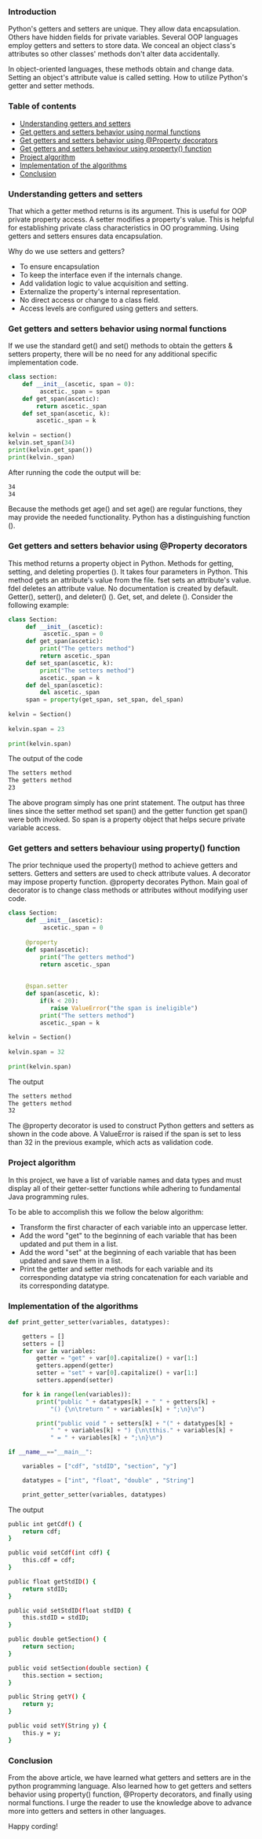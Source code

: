 ### Introduction
Python's getters and setters are unique. They allow data encapsulation. Others have hidden fields for private variables. Several OOP languages employ getters and setters to store data. We conceal an object class's attributes so other classes' methods don't alter data accidentally.

In object-oriented languages, these methods obtain and change data. Setting an object's attribute value is called setting. How to utilize Python's getter and setter methods.

### Table of contents
- [Understanding getters and setters](#understanding-getters-and-setters)
- [Get getters and setters behavior using normal functions](#get-getters-and-setters-behavior-using-normal-functions)
- [Get getters and setters behavior using @Property decorators](#get-getters-and-setters-behavior-using-@Property-decorators)
- [Get getters and setters behaviour using property() function](#get-getters-and-setters-behaviour-using-property()-function)
- [Project algorithm](#project-algorithm)
- [Implementation of the algorithms](#implementation-of-the-algorithms)
- [Conclusion](#conclusion)

### Understanding getters and setters
That which a getter method returns is its argument. This is useful for OOP private property access. A setter modifies a property's value. This is helpful for establishing private class characteristics in OO programming. Using getters and setters ensures data encapsulation.

Why do we use setters and getters?

- To ensure encapsulation
- To keep the interface even if the internals change.
- Add validation logic to value acquisition and setting.
- Externalize the property's internal representation.
- No direct access or change to a class field.
- Access levels are configured using getters and setters.

### Get getters and setters behavior using normal functions
If we use the standard get() and set() methods to obtain the getters & setters property, there will be no need for any additional specific implementation code.

```python 
class section:
    def __init__(ascetic, span = 0):   
         ascetic._span = span     
    def get_span(ascetic):   
        return ascetic._span    
    def set_span(ascetic, k):   
        ascetic._span = k  
    
kelvin = section()   
kelvin.set_span(34)   
print(kelvin.get_span())   
print(kelvin._span)
```

After running the code the output will be:

```bash 
34
34
```

Because the methods get age() and set age() are regular functions, they may provide the needed functionality. Python has a distinguishing function ().

### Get getters and setters behavior using @Property decorators
This method returns a property object in Python. Methods for getting, setting, and deleting properties (). It takes four parameters in Python. This method gets an attribute's value from the file. fset sets an attribute's value. fdel deletes an attribute value. No documentation is created by default. Getter(), setter(), and deleter() (). Get, set, and delete (). Consider the following example:

```python
class Section:   
     def __init__(ascetic):   
          ascetic._span = 0  
     def get_span(ascetic):   
         print("The getters method")   
         return ascetic._span  
     def set_span(ascetic, k):   
         print("The setters method")   
         ascetic._span = k   
     def del_span(ascetic):   
         del ascetic._span   
     span = property(get_span, set_span, del_span)    
    
kelvin = Section()   
    
kelvin.span = 23  
    
print(kelvin.span)  
```

The output of the code

```bash
The setters method
The getters method
23
```

The above program simply has one print statement. The output has three lines since the setter method set span() and the getter function get span() were both invoked. So span is a property object that helps secure private variable access.

### Get getters and setters behaviour using property() function
The prior technique used the property() method to achieve getters and setters. Getters and setters are used to check attribute values. A decorator may impose property function. @property decorates Python. Main goal of decorator is to change class methods or attributes without modifying user code.

```python
class Section:   
     def __init__(ascetic):   
          ascetic._span = 0  
        
     @property  
     def span(ascetic):   
         print("The getters method")   
         return ascetic._span   
         
       
     @span.setter   
     def span(ascetic, k):   
         if(k < 20):   
            raise ValueError("the span is ineligible")   
         print("The setters method")   
         ascetic._span = k   
    
kelvin = Section()   
    
kelvin.span = 32 
    
print(kelvin.span)
```

The output

```bash
The setters method
The getters method
32
```

The @property decorator is used to construct Python getters and setters as shown in the code above. A ValueError is raised if the span is set to less than 32 in the previous example, which acts as validation code.

### Project algorithm
In this project, we have a list of variable names and data types and must display all of their getter-setter functions while adhering to fundamental Java programming rules.

To be able to accomplish this we follow the below algorithm:

- Transform the first character of each variable into an uppercase letter.
- Add the word "get" to the beginning of each variable that has been updated and put them in a list.
- Add the word "set" at the beginning of each variable that has been updated and save them in a list.
- Print the getter and setter methods for each variable and its corresponding datatype via string concatenation for each variable and its corresponding datatype.

### Implementation of the algorithms
```python
def print_getter_setter(variables, datatypes):

    getters = []
    setters = []
    for var in variables:
        getter = "get" + var[0].capitalize() + var[1:]
        getters.append(getter)
        setter = "set" + var[0].capitalize() + var[1:]
        setters.append(setter)

    for k in range(len(variables)):
        print("public " + datatypes[k] + " " + getters[k] +
            "() {\n\treturn " + variables[k] + ";\n}\n")

        print("public void " + setters[k] + "(" + datatypes[k] +
            " " + variables[k] + ") {\n\tthis." + variables[k] +
            " = " + variables[k] + ";\n}\n")

if __name__=="__main__":

    variables = ["cdf", "stdID", "section", "y"]

    datatypes = ["int", "float", "double" , "String"]

    print_getter_setter(variables, datatypes)
```

The output

```bash
public int getCdf() {
    return cdf;
}

public void setCdf(int cdf) {
    this.cdf = cdf;
}

public float getStdID() {
    return stdID;
}

public void setStdID(float stdID) {
    this.stdID = stdID;
}

public double getSection() {
    return section;
}

public void setSection(double section) {
    this.section = section;
}

public String getY() {
    return y;
}

public void setY(String y) {
    this.y = y;
}
```
### Conclusion
From the above article, we have learned what getters and setters are in the python programming language. Also learned how to get getters and setters behavior using property() function, @Property decorators, and finally using normal functions. I urge the reader to use the knowledge above to advance more into getters and setters in other languages.

Happy cording!
